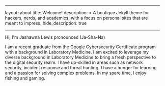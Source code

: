 
---
layout: about
title: Welcome!
description: >
  A boutique Jekyll theme for hackers, nerds, and academics,
  with a focus on personal sites that are meant to impress.
hide_description: true

---

Hi, I'm Jashawna Lewis 
pronounced (Ja-Sha-Na)

I am a recent graduate from the Google Cybersecurity Certificate program with a background in Laboratory Medicine. 
I am excited to leverage my diverse background in Laboratory Medicine to bring a fresh perspective to the digital security realm. 
I have up-skilled in areas such as network security, incident response and threat hunting. 
I have a hunger for learning and a passion for solving complex problems.
In my spare time, I enjoy fishing and gaming.

<!--author-->
